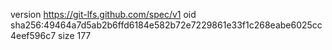 version https://git-lfs.github.com/spec/v1
oid sha256:49464a7d5ab2b6ffd6184e582b72e7229861e33f1c268eabe6025cc4eef596c7
size 177
